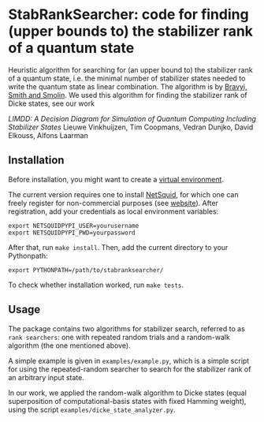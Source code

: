 StabRankSearcher: code for finding (upper bounds to) the stabilizer rank of a quantum state
===========================================================================================

Heuristic algorithm for searching for (an upper bound to) the stabilizer rank of a quantum state, i.e. the minimal number of stabilizer states needed to write the quantum state as linear combination.
The algorithm is by [Bravyi, Smith and Smolin](https://journals.aps.org/prx/abstract/10.1103/PhysRevX.6.021043).
We used this algorithm for finding the stabilizer rank of Dicke states, see our work

*LIMDD: A Decision Diagram for Simulation of Quantum Computing Including Stabilizer States*
Lieuwe Vinkhuijzen, Tim Coopmans, Vedran Dunjko, David Elkouss, Alfons Laarman


Installation
------------

Before installation, you might want to create a [virtual environment](https://docs.python.org/3/tutorial/venv.html).

The current version requires one to install [NetSquid](www.netsquid.org), for which one can freely register for non-commercial purposes (see [website](www.netsquid.org)).
After registration, add your credentials as local environment variables:

```
export NETSQUIDPYPI_USER=yourusername
export NETSQUIDPYPI_PWD=yourpassword
```

After that, run `make install`.
Then, add the current directory to your Pythonpath:

```
export PYTHONPATH=/path/to/stabranksearcher/
```

To check whether installation worked, run `make tests`.


Usage
-----

The package contains two algorithms for stabilizer search, referred to as `rank searchers`: one with repeated random trials and a random-walk algorithm (the one mentioned above).

A simple example is given in `examples/example.py`, which is a simple script for using the repeated-random searcher to search for the stabilizer rank of an arbitrary input state.

In our work, we applied the random-walk algorithm to Dicke states (equal superposition of computational-basis states with fixed Hamming weight), using the script `examples/dicke_state_analyzer.py`.





